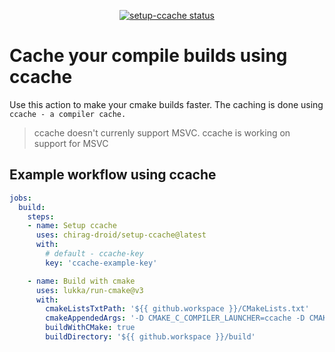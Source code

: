 <p align="center">
  <a href="https://github.com/chirag-droid/setup-ccache/actions"><img alt="setup-ccache status" src="https://github.com/chirag-droid/setup-ccache/workflows/build-test/badge.svg"></a>
</p>

# Cache your compile builds using ccache

Use this action to make your cmake builds faster. The caching is done using `ccache - a compiler cache.`

> ccache doesn't currenly support MSVC. ccache is working on support for MSVC

## Example workflow using ccache

```yaml
jobs:
  build:
    steps:
    - name: Setup ccache
      uses: chirag-droid/setup-ccache@latest
      with:
        # default - ccache-key
        key: 'ccache-example-key'

    - name: Build with cmake
      uses: lukka/run-cmake@v3
      with:
        cmakeListsTxtPath: '${{ github.workspace }}/CMakeLists.txt'
        cmakeAppendedArgs: '-D CMAKE_C_COMPILER_LAUNCHER=ccache -D CMAKE_CXX_COMPILER_LAUNCHER=ccache'
        buildWithCMake: true
        buildDirectory: '${{ github.workspace }}/build'
```

